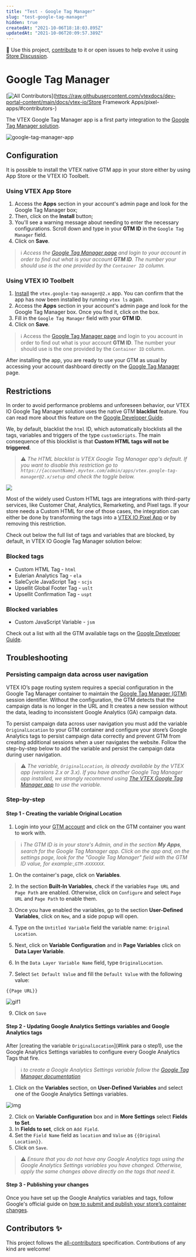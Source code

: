 ```yaml
---
title: "Test - Google Tag Manager"
slug: "test-google-tag-manager"
hidden: true
createdAt: "2021-10-06T18:18:03.895Z"
updatedAt: "2021-10-06T20:09:57.389Z"
---
```

📢 Use this project, [contribute](https://github.com/vtex-apps/google-tag-manager) to it or open issues to help evolve it using [Store Discussion](https://github.com/vtex-apps/store-discussion).

# Google Tag Manager

<!-- prettier-ignore-start -->
<!-- markdownlint-disable -->
<!-- ALL-CONTRIBUTORS-BADGE:START - Do not remove or modify this section -->
[![All Contributors](https://img.shields.io/badge/all_contributors-0-orange.svg?style=flat-square)](https://raw.githubusercontent.com/vtexdocs/dev-portal-content/main/docs/vtex-io/Store Framework Apps/pixel-apps/#contributors-)
<!-- ALL-CONTRIBUTORS-BADGE:END -->
<!-- markdownlint-enable -->
<!-- prettier-ignore-end -->

The VTEX Google Tag Manager app is a first party integration to the [Google Tag Manager solution](https://tagmanager.google.com).

![google-tag-manager-app](https://raw.githubusercontent.com/vtexdocs/dev-portal-content/main/images/test-google-tag-manager-0.png)

## Configuration

It is possible to install the VTEX native GTM app in your store either by using App Store or the VTEX IO Toolbelt.

### Using VTEX App Store

1. Access the **Apps** section in your account's admin page and look for the Google Tag Manager box;
2. Then, click on the **Install** button;
3. You'll see a warning message about needing to enter the necessary configurations. Scroll down and type in your **GTM ID** in the `Google Tag Manager` field.
4. Click on **Save**.

> ℹ️ *Access the [Google Tag Manager page](https://tagmanager.google.com/) and login to your account in order to find out what is your account **GTM ID**. The number your should use is the one provided by the `Container ID` column.*

### Using VTEX IO Toolbelt

1. [Install](https://vtex.io/docs/recipes/development/installing-an-app/) the `vtex.google-tag-manager@2.x` app. You can confirm that the app has now been installed by running `vtex ls` again.
2. Access the **Apps** section in your account's admin page and look for the Google Tag Manager box. Once you find it, click on the box.
3. Fill in the `Google Tag Manager` field with your **GTM ID**.
4. Click on **Save**.

> ℹ️ Access the [Google Tag Manager page](https://tagmanager.google.com/) and login to you account in order to find out what is your account **GTM ID**. The number your should use is the one provided by the `Container ID` column.

After installing the app, you are ready to use your GTM as usual by accessing your account dashboard directly on the [Google Tag Manager](https://tagmanager.google.com/) page.

## Restrictions

In order to avoid performance problems and unforeseen behavior, our VTEX IO Google Tag Manager solution uses the native GTM **blacklist** feature. You can read more about this feature on the [Google Developer Guide](https://developers.google.com/tag-manager/web/restrict).

We, by default, blacklist the `html` ID, which automatically blocklists all the tags, variables and triggers of the type `customScripts`. The main consequence of this blocklist is that **Custom HTML tags will not be triggered**.

> ⚠️ *The HTML blacklist is VTEX Google Tag Manager app's default. If you want to disable this restriction go to `https://{accountName}.myvtex.com/admin/apps/vtex.google-tag-manager@2.x/setup` and check the toggle below.*

<img src="https://raw.githubusercontent.com/vtexdocs/dev-portal-content/main/images/test-google-tag-manager-3.png"/>

Most of the widely used Custom HTML tags are integrations with third-party services, like Customer Chat, Analytics, Remarketing, and Pixel tags. If your store needs a Custom HTML for one of those cases, the integration can either be done by transforming the tags into a [VTEX IO Pixel App](https://vtex.io/docs/apps/pixel/) or by removing this restriction.

Check out below the full list of tags and variables that are blocked, by default, in VTEX IO Google Tag Manager solution below:

### Blocked tags

- Custom HTML Tag - `html`
- Eulerian Analytics Tag - `ela`
- SaleCycle JavaScript Tag  - `scjs`
- Upsellit Global Footer Tag - `uslt`
- Upsellit Confirmation Tag - `uspt`

### Blocked variables

- Custom JavaScript Variable - `jsm`

Check out a list with all the GTM available tags on the [Google Developer Guide](https://developers.google.com/tag-manager/devguide).

## Troubleshooting

### Persisting campaign data across user navigation

VTEX IO’s page routing system requires a special configuration in the Google Tag Manager container to maintain the [Google Tag Manager (GTM)](https://developers.vtex.com/vtex-developer-docs/docs/vtex-google-tag-manager)  session identifier. Without the configuration, the GTM detects that the campaign data is no longer in the URL and It creates a new session without the data, leading to inconsistent Google Analytics (GA) campaign data.

To persist campaign data across user navigation you must add the variable `OriginalLocation` to your GTM container and configure your store’s Google Analytics tags to persist campaign data correctly and prevent GTM from creating additional sessions when a user navigates the website. Follow the step-by-step below to add the variable and persist the campaign data during user navigation.

> ⚠️ *The variable, `OriginalLocation`, is already available by the VTEX app (versions 2.x or 3.x). If you have another Google Tag Manager app installed, we strongly recommend using [The VTEX Google Tag Manager app](https://developers.vtex.com/vtex-developer-docs/docs/vtex-google-tag-manager#configuration) to use the variable.*

### Step-by-step

#### Step 1 - Creating the variable Original Location

1. Login into your [GTM account](https://tagmanager.google.com) and click on the GTM container you want to work with.

> ℹ️  *The GTM ID is in your store's Admin, and in the section **My Apps**, search for the Google Tag Manager app. Click on the app and, on the settings page, look for the "Google Tag Manager" field with the GTM ID value, for example:,`GTM-XXXXXXX`.*

1. On the container's page, click on **Variables**.

2. In the section **Built-In Variables**, check if the variables `Page URL` and `Page Path` are enabled. Otherwise, click on `Configure` and select `Page URL` and `Page Path` to enable them.

4. Once you have enabled the variables, go to the section **User-Defined Variables**, click on `New`, and a side popup will open.

5. Type on the `Untitled Variable` field the variable name: `Original Location`.
6. Next, click on **Variable Configuration** and in **Page Variables** click on **Data Layer Variable**.
7. In the `Data Layer Variable Name` field, type `OriginalLocation`.
8. Select `Set Default Value` and fill the `Default Value` with the following value:

```
{{Page URL}}

```

![gif1](https://raw.githubusercontent.com/vtexdocs/dev-portal-content/main/images/test-google-tag-manager-1.gif)

9. Click on `Save`

#### Step 2 - Updating Google Analytics Settings variables and Google Analytics tags

After [creating the variable `OriginalLocation`](#link para o step1), use the Google Analytics Settings variables to configure every Google Analytics Tags that fire.

> ℹ️ *to create a Google Analytics Settings variable follow the [Google Tag Manager documentation](https://support.google.com/tagmanager/answer/9207621?hl=en)*

1. Click on the **Variables** section, on **User-Defined Variables** and select one of the  Google Analytics Settings variables.

![img](https://raw.githubusercontent.com/vtexdocs/dev-portal-content/main/images/test-google-tag-manager-2.png)

2. Click on **Variable Configuration** box and in **More Settings** select **Fields to Set**.
3. In **Fields to set**, click on `Add Field`.
4. Set the `Field Name` field as `location` and `Value` as `{{Original Location}}`.
5. Click on `Save`.

> ⚠️ *Ensure that you do not have any Google Analytics tags using the Google Analytics Settings variables you have changed. Otherwise, apply the same changes above directly on the tags that need it.*

#### Step 3 - Publishing your changes

Once you have set up the Google Analytics variables and tags, follow Google's official guide on [how to submit and publish your store’s container changes](https://support.google.com/tagmanager/answer/6107163).

<!-- DOCS-IGNORE:start -->

## Contributors ✨

<!-- ALL-CONTRIBUTORS-LIST:START - Do not remove or modify this section -->
<!-- prettier-ignore-start -->
<!-- markdownlint-disable -->
<!-- markdownlint-enable -->
<!-- prettier-ignore-end -->
<!-- ALL-CONTRIBUTORS-LIST:END -->

This project follows the [all-contributors](https://github.com/all-contributors/all-contributors) specification. Contributions of any kind are welcome!

<!-- DOCS-IGNORE:end -->